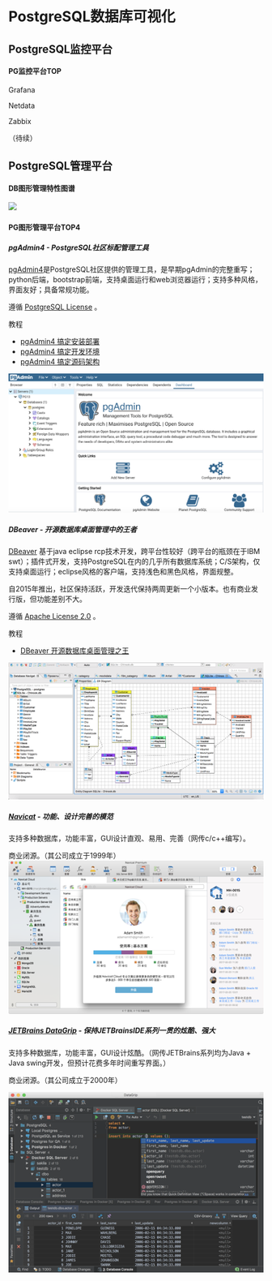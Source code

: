 # PostgreSQL数据库可视化

## PostgreSQL监控平台

#### PG监控平台TOP

Grafana 

Netdata 

Zabbix 

（待续）





## PostgreSQL管理平台

#### DB图形管理特性图谱

![](/Users/liuyuanyuan/github/FantasticPostgres/pgVisualizer/images/dbadmin-features.png)



#### PG图形管理平台TOP4

##### pgAdmin4 - PostgreSQL社区标配管理工具

[pgAdmin4](https://www.pgadmin.org)是PostgreSQL社区提供的管理工具，是早期pgAdmin的完整重写；python后端，bootstrap前端，支持桌面运行和web浏览器运行；支持多种风格，界面友好；具备常规功能。

遵循 [PostgreSQL License](https://www.pgadmin.org/licence/) 。

教程 

- [pgAdmin4 搞定安装部署](pgVisualizer/pgadmin4_install.md)
- [pgAdmin4 搞定开发环境](pgVisualizer/pgadmin4_dev.md)
- [pgAdmin4 搞定源码架构](pgVisualizer/pgadmin4_source.md)

![](images/pgadmin4_welcome.png)



##### DBeaver - 开源数据库桌面管理中的王者

[DBeaver](https://dbeaver.io/) 基于java eclipse rcp技术开发，跨平台性较好（跨平台的瓶颈在于IBM swt）；插件式开发，支持PostgreSQL在内的几乎所有数据库系统；C/S架构，仅支持桌面运行；eclipse风格的客户端，支持浅色和黑色风格，界面规整。

自2015年推出，社区保持活跃，开发迭代保持两周更新一个小版本。也有商业发行版，但功能差别不大。

遵循 [Apache License 2.0](https://github.com/dbeaver/dbeaver/blob/devel/LICENSE.md) 。

教程 

- [DBeaver 开源数据库桌面管理之王](pgVisualizer/dbeaver_source.md)

![img](images/dbeaver-ss-erd.png)



##### [Navicat](https://www.navicat.com.cn/products/) - 功能、设计完善的模范

支持多种数据库，功能丰富，GUI设计直观、易用、完善（网传c/c++编写）。

商业闭源。（其公司成立于1999年）
![navicat-main](images/navicat-main.png)



##### [JETBrains DataGrip](https://www.jetbrains.com/datagrip/) - 保持JETBrainsIDE系列一贯的炫酷、强大


支持多种数据库，功能丰富，GUI设计炫酷。（网传JETBrains系列均为Java + Java swing开发，但预计花费多年时间重写界面。）

商业闭源。（其公司成立于2000年）

![jetbrains-datagrip-main](images/jetbrains-datagrip-main.png)



